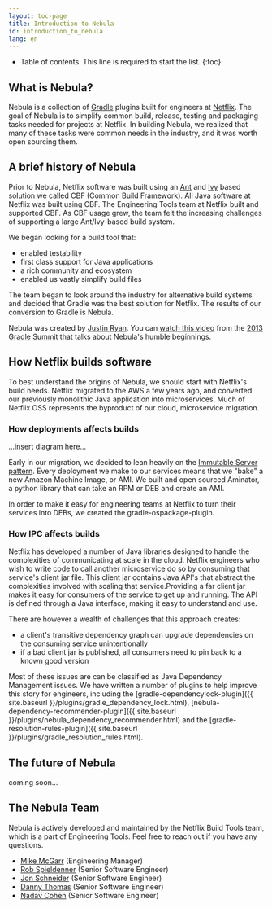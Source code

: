 ```yaml
---
layout: toc-page
title: Introduction to Nebula
id: introduction_to_nebula
lang: en
---
```


* Table of contents. This line is required to start the list.
{:toc}

## What is Nebula?

Nebula is a collection of [Gradle](http://gradle.org/) plugins built for engineers at [Netflix](http://jobs.netflix.com). The goal of Nebula is to simplify common build, release, testing and packaging tasks needed for projects at Netflix. In building Nebula, we realized that many of these tasks were common needs in the industry, and it was worth open sourcing them.

## A brief history of Nebula

Prior to Nebula, Netflix software was built using an [Ant](http://ant.apache.org/) and [Ivy](http://ant.apache.org/ivy/) based solution we called CBF (Common Build Framework). All Java software at Netflix was built using CBF. The Engineering Tools team at Netflix built and supported CBF. As CBF usage grew, the team felt the increasing challenges of supporting a large Ant/Ivy-based build system. 

We began looking for a build tool that:
 
- enabled testability
- first class support for Java applications
- a rich community and ecosystem
- enabled us vastly simplify build files

The team began to look around the industry for alternative build systems and decided that Gradle was the best solution for Netflix. The results of our conversion to Gradle is Nebula.

Nebula was created by [Justin Ryan](https://twitter.com/quidryan). You can [watch this video](https://www.youtube.com/watch?v=iRwJrvj_hKw) from the [2013 Gradle Summit](http://gradlesummit.com/conference/santa_clara/2013/06/home) that talks about Nebula's humble beginnings.

## How Netflix builds software

To best understand the origins of Nebula, we should start with Netflix's build needs. Netflix migrated to the AWS a few years ago, and converted our previously monolithic Java application into microservices. Much of Netflix OSS represents the byproduct of our cloud, microservice migration.

### How deployments affects builds

...insert diagram here...

Early in our migration, we decided to lean heavily on the [Immutable Server pattern](http://martinfowler.com/bliki/ImmutableServer.html). Every deployment we make to our services means that we "bake" a new Amazon Machine Image, or AMI. We built and open sourced Aminator, a python library that can take an RPM or DEB and create an AMI. 

In order to make it easy for engineering teams at Netflix to turn their services into DEBs, we created the gradle-ospackage-plugin.

### How IPC affects builds

Netflix has developed a number of Java libraries designed to handle the complexities of communicating at scale in the cloud. Netflix engineers who wish to write code to call another microservice do so by consuming that service's client jar file. This client jar contains Java API's that abstract the complexities involved with scaling that service.Providing a far client jar makes it easy for consumers of the service to get up and running. The API is defined through a Java interface, making it easy to understand and use.
 
There are however a wealth of challenges that this approach creates: 

- a client's transitive dependency graph can upgrade dependencies on the consuming service unintentionally
- if a bad client jar is published, all consumers need to pin back to a known good version

Most of these issues are can be classified as Java Dependency Management issues. We have written a number of plugins to help improve this story for engineers, including the [gradle-dependencylock-plugin]({{ site.baseurl }}/plugins/gradle_dependency_lock.html), [nebula-dependency-recommender-plugin]({{ site.baseurl }}/plugins/nebula_dependency_recommender.html) and the [gradle-resolution-rules-plugin]({{ site.baseurl }}/plugins/gradle_resolution_rules.html). 

## The future of Nebula

coming soon...

## The Nebula Team

Nebula is actively developed and maintained by the Netflix Build Tools team, which is a part of Engineering Tools. Feel free to reach out if you have any questions. 
 
- [Mike McGarr](https://twitter.com/SonOfGarr) (Engineering Manager)
- [Rob Spieldenner](https://twitter.com/robspieldenner) (Senior Software Engineer)
- [Jon Schneider](https://twitter.com/jon_k_schneider) (Senior Software Engineer)
- [Danny Thomas](https://twitter.com/dannythomas) (Senior Software Engineer)
- [Nadav Cohen](https://twitter.com/nadavc) (Senior Software Engineer)
